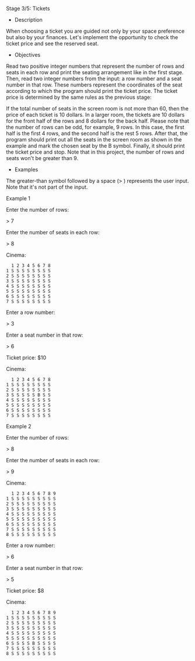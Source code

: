 Stage 3/5: Tickets

- Description

When choosing a ticket you are guided not only by your space preference but also by your finances. Let's implement the opportunity to check the ticket price and see the reserved seat.

- Objectives

Read two positive integer numbers that represent the number of rows and seats in each row and print the seating arrangement like in the first stage. Then, read two integer numbers from the input: a row number and a seat number in that row. These numbers represent the coordinates of the seat according to which the program should print the ticket price. The ticket price is determined by the same rules as the previous stage:

If the total number of seats in the screen room is not more than 60, then the price of each ticket is 10 dollars.
In a larger room, the tickets are 10 dollars for the front half of the rows and 8 dollars for the back half. Please note that the number of rows can be odd, for example, 9 rows. In this case, the first half is the first 4 rows, and the second half is the rest 5 rows.
After that, the program should print out all the seats in the screen room as shown in the example and mark the chosen seat by the B symbol. Finally, it should print the ticket price and stop. Note that in this project, the number of rows and seats won't be greater than 9.

- Examples

The greater-than symbol followed by a space (> ) represents the user input. Note that it's not part of the input.

Example 1

Enter the number of rows:

\> 7

Enter the number of seats in each row:

\> 8

Cinema:

      1 2 3 4 5 6 7 8
    1 S S S S S S S S
    2 S S S S S S S S
    3 S S S S S S S S
    4 S S S S S S S S
    5 S S S S S S S S
    6 S S S S S S S S
    7 S S S S S S S S

Enter a row number:

\> 3

Enter a seat number in that row:

\> 6

Ticket price: $10

Cinema:

      1 2 3 4 5 6 7 8
    1 S S S S S S S S
    2 S S S S S S S S
    3 S S S S S B S S
    4 S S S S S S S S
    5 S S S S S S S S
    6 S S S S S S S S
    7 S S S S S S S S

Example 2

Enter the number of rows:

\> 8

Enter the number of seats in each row:

\> 9


Cinema:

      1 2 3 4 5 6 7 8 9
    1 S S S S S S S S S
    2 S S S S S S S S S
    3 S S S S S S S S S
    4 S S S S S S S S S
    5 S S S S S S S S S
    6 S S S S S S S S S
    7 S S S S S S S S S
    8 S S S S S S S S S

Enter a row number:

\> 6

Enter a seat number in that row:

\> 5

Ticket price: $8


Cinema:

      1 2 3 4 5 6 7 8 9
    1 S S S S S S S S S
    2 S S S S S S S S S
    3 S S S S S S S S S
    4 S S S S S S S S S
    5 S S S S S S S S S
    6 S S S S B S S S S
    7 S S S S S S S S S
    8 S S S S S S S S S